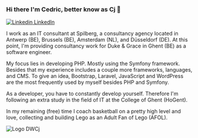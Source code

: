 ### Hi there I'm Cedric, better know as Cj 👋

[![Linkedin](https://i.stack.imgur.com/gVE0j.png) LinkedIn](https://www.linkedin.com/in/cedric-cj-de-weirt-51928570/)

I work as an IT consultant at Spilberg, a consultancy agency located in Antwerp (BE), Brussels (BE), Amsterdam (NL), and Düsseldorf (DE).
At this point, I'm providing consultancy work for Duke & Grace in Ghent (BE) as a software engineer.

My focus lies in developing PHP. Mostly using the Symfony framework.
Besides that my experience includes a couple more frameworks, languages, and CMS.
To give an idea, Bootstrap, Laravel, JavaScript and WordPress are the most frequently used by myself besides PHP and Symfony.

As a developer, you have to constantly develop yourself. Therefore I'm following an extra study in the field of IT at the College of Ghent (HoGent).

In my remaining (free) time I coach basketball on a pretty high level and love, collecting and building Lego as an Adult Fan of Lego (AFOL).

![Logo DWCj](https://github.com/DWCj/DWCJ/dwcj_logo_x2.png?raw=true)
